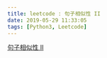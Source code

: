 ```yaml
---
title: leetcode : 句子相似性 II
date: 2019-05-29 11:33:05
tags: [Python3, Leetcode]
---
```


[句子相似性 II](https://leetcode-cn.com/problems/sentence-similarity-ii/)

